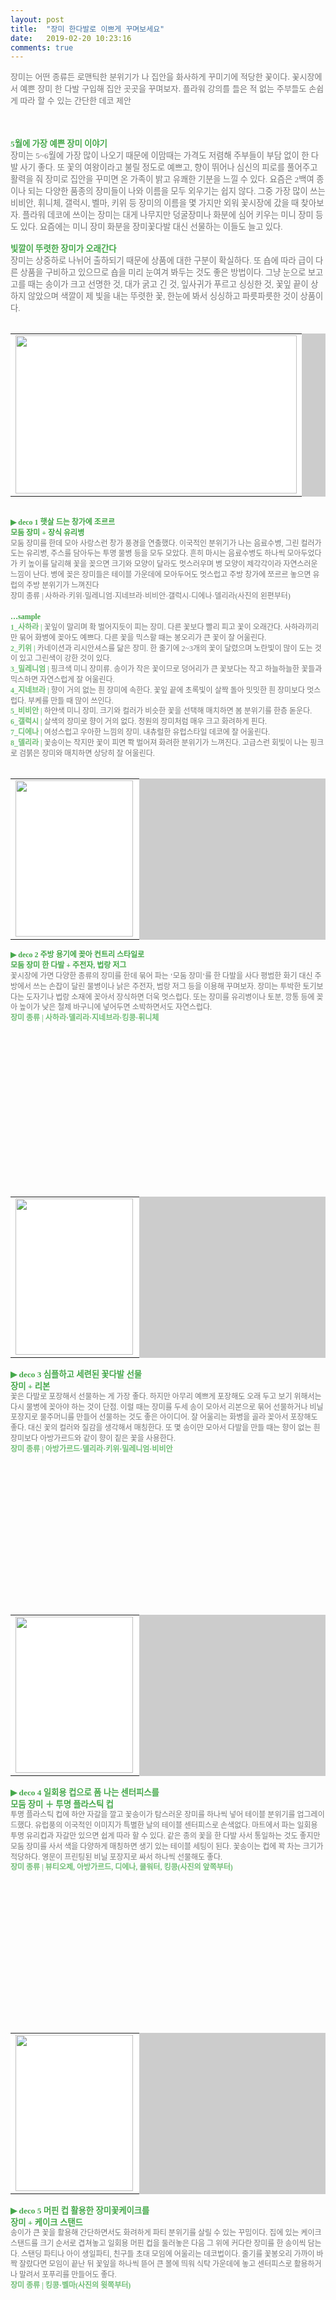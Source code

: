 ```yaml
---
layout: post
title:  "장미 한다발로 이쁘게 꾸며보세요"
date:   2019-02-20 10:23:16
comments: true
---
```



<font color="#757575" size="2">장미는 어떤 종류든 로맨틱한 분위기가 나 집안을 화사하게 꾸미기에 적당한 꽃이다. 꽃시장에서 예쁜 장미 한 다발 구입해 집안 곳곳을 꾸며보자. 플라워 강의를 들은 적 없는 주부들도 손쉽게 따라 할 수 있는 간단한 데코 제안</font> <div style="font-family: SDWebAppleTre_12; font-size: 12pt;">&nbsp;</div><div style="font-family: SDWebAppleTre_12; font-size: 12pt;">&nbsp;</div><div style="font-family: SDWebAppleTre_12; font-size: 12pt;"><span style="font-family: 돋움; font-size: 10pt;"><strong><font color="#45a84a">5월에 가장 예쁜 장미 이야기<br></font></strong><font color="#757575">장미는 5~6월에 가장 많이 나오기 때문에 이맘때는 가격도 저렴해 주부들이 부담 없이 한 다발 사기 좋다. 또 꽃의 여왕이라고 불릴 정도로 예쁘고, 향이 뛰어나 심신의 피로를 풀어주고 활력을 줘 장미로 집안을 꾸미면 온 가족이 밝고 유쾌한 기분을 느낄 수 있다. 요즘은 2백여 종이나 되는 다양한 품종의 장미들이 나와 이름을 모두 외우기는 쉽지 않다. 그중 가장 많이 쓰는 비비안, 휘니체, 갤럭시, 벨마, 키위 등 장미의 이름을 몇 가지만 외워 꽃시장에 갔을 때 찾아보자. 플라워 데코에 쓰이는 장미는 대게 나무지만 덩굴장미나 화분에 심어 키우는 미니 장미 등도 있다. 요즘에는 미니 장미 화분을 장미꽃다발 대신 선물하는 이들도 늘고 있다.<br><br></font><strong><font color="#45a84a">빛깔이 뚜렷한 장미가 오래간다</font></strong><br><font color="#757575">장미는 상중하로 나뉘어 출하되기 때문에 상품에 대한 구분이 확실하다. 또 숍에 따라 급이 다른 상품을 구비하고 있으므로 숍을 미리 눈여겨 봐두는 것도 좋은 방법이다. 그냥 눈으로 보고 고를 때는 송이가 크고 선명한 것, 대가 굵고 긴 것, 잎사귀가 푸르고 싱싱한 것, 꽃잎 끝이 상하지 않았으며 색깔이 제 빛을 내는 뚜렷한 꽃, 한눈에 봐서 싱싱하고 파릇파릇한 것이 상품이다.<br><br></font> <table width="382" align="center" style="margin-right: 10px;" bgcolor="#cccccc" border="0" cellspacing="1" cellpadding="5"><tbody><tr bgcolor="#ffffff"><td width="372" align="middle" valign="top"><div align="left"><font color="#757575"><img width="450" height="253" src="http://photo-section.hanmail.net/daum/miznet/200605/22/d17m.gif"></font></div></td></tr></tbody></table><font color="#757575" face="굴림" style="line-height: 140%; font-size: 9pt;"><strong><font color="#45a84a"><br>▶ deco 1 햇살 드는 창가에 조르르<br>모둠 장미 + 장식 유리병</font></strong><br>모둠 장미를 한데 모아 사랑스런 창가 풍경을 연출했다. 이국적인 분위기가 나는 음료수병, 그린 컬러가 도는 유리병, 주스를 담아두는 투명 물병 등을 모두 모았다. 흔히 마시는 음료수병도 하나씩 모아두었다가 키 높이를 달리해 꽃을 꽂으면 크기와 모양이 달라도 멋스러우며 병 모양이 제각각이라 자연스러운 느낌이 난다. 병에 꽂은 장미들은 테이블 가운데에 모아두어도 멋스럽고 주방 창가에 쪼르르 놓으면 유럽의 주방 분위기가 느껴진다<br>장미 종류 | 사하라·키위·밀레니엄·지네브라·비비안·갤럭시·디에나·델리라(사진의 왼편부터)<br><br></font><font color="#757575" face="굴림" style="line-height: 140%; font-size: 9pt;"><strong><font color="#45a84a">…sample</font></strong><br><font color="#74bf79"><strong>1_사하라 |</strong></font> 꽃잎이 말리며 확 벌어지듯이 피는 장미. 다른 꽃보다 빨리 피고 꽃이 오래간다. 사하라끼리만 묶어 화병에 꽂아도 예쁘다. 다른 꽃을 믹스할 때는 봉오리가 큰 꽃이 잘 어울린다.<br><strong><font color="#74bf79">2_키위 |</font></strong> 카네이션과 리시안셔스를 닮은 장미. 한 줄기에 2~3개의 꽃이 달렸으며 노란빛이 많이 도는 것이 있고 그린색이 강한 것이 있다. <br><font color="#74bf79"><strong>3_밀레니엄 | </strong></font>핑크색 미니 장미류. 송이가 작은 꽃이므로 덩어리가 큰 꽃보다는 작고 하늘하늘한 꽃들과 믹스하면 자연스럽게 잘 어울린다.<br><font color="#74bf79"><strong>4_지네브라 |</strong></font> 향이 거의 없는 흰 장미에 속한다. 꽃잎 끝에 초록빛이 살짝 돌아 밋밋한 흰 장미보다 멋스럽다. 부케를 만들 때 많이 쓰인다.<br><font color="#74bf79"><strong>5_비비안 |</strong></font> 하얀색 미니 장미. 크기와 컬러가 비슷한 꽃을 선택해 매치하면 봄 분위기를 한층 돋운다.<br><font color="#74bf79"><strong>6_갤럭시 |</strong></font> 살색의 장미로 향이 거의 없다. 정원의 장미처럼 매우 크고 화려하게 핀다.<br><font color="#74bf79"><strong>7_디에나 | </strong></font>여성스럽고 우아한 느낌의 장미. 내츄럴한 유럽스타일 데코에 잘 어울린다.<br><font color="#74bf79"><strong>8_델리라 |</strong></font> 꽃송이는 작지만 꽃이 피면 쫙 벌어져 화려한 분위기가 느껴진다. 고급스런 회빛이 나는 핑크로 검붉은 장미와 매치하면 상당히 잘 어울린다. </font><br><br><table width="202" align="left" style="margin-right: 10px;" bgcolor="#cccccc" border="0" cellspacing="1" cellpadding="5"><tbody><tr bgcolor="#ffffff"><td width="190" align="middle" valign="top"><div align="left"><img width="188" height="250" src="http://photo-section.hanmail.net/daum/miznet/200605/22/d18m.gif"></div></td></tr></tbody></table><font color="#757575" face="굴림" style="line-height: 140%; font-size: 9pt;"><strong><font color="#45a84a">▶ deco 2 주방 용기에 꽂아 컨트리 스타일로<br>모둠 장미 한 다발 + 주전자, 법랑 저그 </font></strong><br>꽃시장에 가면 다양한 종류의 장미를 한데 묶어 파는 ‘모둠 장미’를 한 다발을 사다 평범한 화기 대신 주방에서 쓰는 손잡이 달린 물병이나 낡은 주전자, 범랑 저그 등을 이용해 꾸며보자. 장미는 투박한 토기보다는 도자기나 법랑 소재에 꽂아서 장식하면 더욱 멋스럽다. 또는 장미를 유리병이나 토분, 깡통 등에 꽂아 높이가 낮은 철제 바구니에 넣어두면 소박하면서도 자연스럽다.<br><font color="#74bf79"><strong>장미 종류 | 사하라·델리라·지네브라·킹콩·휘니체<br></strong></font><strong><font color="#45a84a"><br><br><br><br></font></strong><br><br></font><font color="#45a84a"><br><br><br><br><br><br><br><br><br><br></font> <table width="202" align="left" style="margin-right: 10px;" bgcolor="#cccccc" border="0" cellspacing="1" cellpadding="5"><tbody><tr bgcolor="#ffffff"><td width="190" align="middle" valign="top"><div align="left"><img width="188" height="250" src="http://photo-section.hanmail.net/daum/miznet/200605/22/d19m.gif"></div></td></tr></tbody></table><font color="#45a84a"><strong>▶ deco 3 심플하고 세련된 꽃다발 선물<br>장미 + 리본</strong><br><font color="#757575" face="굴림" style="line-height: 140%; font-size: 9pt;">꽃은 다발로 포장해서 선물하는 게 가장 좋다. 하지만 아무리 예쁘게 포장해도 오래 두고 보기 위해서는 다시 물병에 꽂아야 하는 것이 단점. 이럴 때는 장미를 두세 송이 모아서 리본으로 묶어 선물하거나 비닐 포장지로 물주머니를 만들어 선물하는 것도 좋은 아이디어. 잘 어울리는 화병을 골라 꽂아서 포장해도 좋다. 대신 꽃의 컬러와 질감을 생각해서 매칭한다. 또 몇 송이만 모아서 다발을 만들 때는 향이 없는 흰 장미보다 아방가르드와 같이 향이 짙은 꽃을 사용한다. <br><font color="#74bf79"><strong>장미 종류 | 아방가르드·델리라·키위·밀레니엄·비비안</strong></font><br><br></font><br><br><br><br><br><br><br><br><br><br><br><br><br><br></font> <table width="202" align="left" style="margin-right: 10px;" bgcolor="#cccccc" border="0" cellspacing="1" cellpadding="5"><tbody><tr bgcolor="#ffffff"><td width="190" align="middle" valign="top"><div align="left"><img width="188" height="250" src="http://photo-section.hanmail.net/daum/miznet/200605/22/d20m.gif"></div></td></tr></tbody></table><font color="#45a84a"><strong>▶ deco 4 일회용 컵으로 폼 나는 센터피스를<br>모둠 장미 ＋ 투명 플라스틱 컵</strong><br><font color="#757575" face="굴림" style="line-height: 140%; font-size: 9pt;">투명 플라스틱 컵에 하얀 자갈을 깔고 꽃송이가 탐스러운 장미를 하나씩 넣어 테이블 분위기를 업그레이드했다. 유럽풍의 이국적인 이미지가 특별한 날의 테이블 센터피스로 손색없다. 마트에서 파는 일회용 투명 유리컵과 자갈만 있으면 쉽게 따라 할 수 있다. 같은 종의 꽃을 한 다발 사서 통일하는 것도 좋지만 모둠 장미를 사서 색을 다양하게 매칭하면 생기 있는 테이블 세팅이 된다. 꽃송이는 컵에 꽉 차는 크기가 적당하다. 영문이 프린팅된 비닐 포장지로 싸서 하나씩 선물해도 좋다. <br><font color="#74bf79"><strong>장미 종류 | 뷰티오제, 아방가르드, 디에나, 쿨워터, 킹콩(사진의 앞쪽부터)<br></strong></font></font><br><br><br><br><br><br><br><br><br><br><br><br><br><br><br></font> <table width="202" align="left" style="margin-right: 10px;" bgcolor="#cccccc" border="0" cellspacing="1" cellpadding="5"><tbody><tr bgcolor="#ffffff"><td width="190" align="middle" valign="top"><div align="left"><img width="188" height="250" src="http://photo-section.hanmail.net/daum/miznet/200605/22/d21m.gif"></div></td></tr></tbody></table><font color="#45a84a"><strong>▶ deco 5 머핀 컵 활용한 장미꽃케이크를<br>장미 + 케이크 스탠드</strong><br><font color="#757575" face="굴림" style="line-height: 140%; font-size: 9pt;">송이가 큰 꽃을 활용해 간단하면서도 화려하게 파티 분위기를 살릴 수 있는 꾸밈이다. 집에 있는 케이크 스탠드를 크기 순서로 겹쳐놓고 일회용 머핀 컵을 둘러놓은 다음 그 위에 커다란 장미를 한 송이씩 담는다. 스탠딩 파티나 아이 생일파티, 친구들 초대 모임에 어울리는 데코법이다. 줄기를 꽃봉오리 가까이 바짝 잘랐다면 모임이 끝난 뒤 꽃잎을 하나씩 뜯어 큰 볼에 띄워 식탁 가운데에 놓고 센터피스로 활용하거나 말려서 포푸리를 만들어도 좋다.<br><font color="#74bf79"><strong>장미 종류 | 킹콩·벨마(사진의 윗쪽부터)</strong></font><br><br></font><br><br><br><br></font></span></div><br>